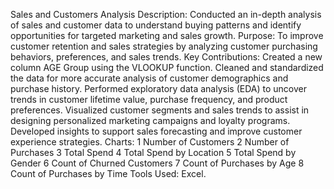 Sales and Customers Analysis
Description: Conducted an in-depth analysis of sales and customer data to understand buying patterns and identify opportunities for targeted marketing and sales growth.
Purpose: To improve customer retention and sales strategies by analyzing customer purchasing behaviors, preferences, and sales trends.
Key Contributions:
Created a new column AGE Group using the VLOOKUP function.
Cleaned and standardized the data for more accurate analysis of customer demographics and purchase history.
Performed exploratory data analysis (EDA) to uncover trends in customer lifetime value, purchase frequency, and product preferences.
Visualized customer segments and sales trends to assist in designing personalized marketing campaigns and loyalty programs.
Developed insights to support sales forecasting and improve customer experience strategies.
Charts:
1	Number of Customers
2	Number of Purchases
3	Total Spend
4	Total Spend by Location
5	Total Spend by Gender
6	Count of Churned Customers 
7	Count of Purchases by Age
8	Count of Purchases by Time
Tools Used: Excel.
